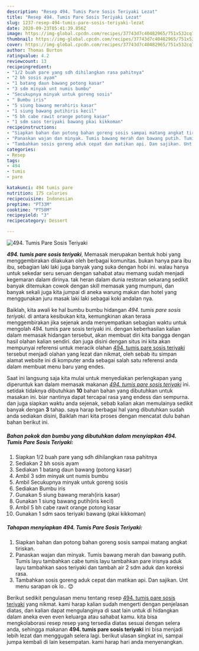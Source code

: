```yaml
---
description: "Resep 494. Tumis Pare Sosis Teriyaki Lezat"
title: "Resep 494. Tumis Pare Sosis Teriyaki Lezat"
slug: 1237-resep-494-tumis-pare-sosis-teriyaki-lezat
date: 2020-09-23T05:41:39.856Z
image: https://img-global.cpcdn.com/recipes/37743d7c40482965/751x532cq70/494-tumis-pare-sosis-teriyaki-foto-resep-utama.jpg
thumbnail: https://img-global.cpcdn.com/recipes/37743d7c40482965/751x532cq70/494-tumis-pare-sosis-teriyaki-foto-resep-utama.jpg
cover: https://img-global.cpcdn.com/recipes/37743d7c40482965/751x532cq70/494-tumis-pare-sosis-teriyaki-foto-resep-utama.jpg
author: Thomas Burton
ratingvalue: 4.2
reviewcount: 13
recipeingredient:
- "1/2 buah pare yang sdh dihilangkan rasa pahitnya"
- "2 bh sosis ayam"
- "1 batang daun bawang potong kasar"
- "3 sdm minyak unt numis bumbu"
- "Secukupnya minyak untuk goreng sosis"
- " Bumbu iris"
- "5 siung bawang merahiris kasar"
- "1 siung bawang putihiris kecil"
- "5 bh cabe rawit orange potong kasar"
- "1 sdm saos teriyaki bawang pkai kikkoman"
recipeinstructions:
- "Siapkan bahan dan potong bahan goreng sosis sampai matang angkat tiriskan."
- "Panaskan wajan dan minyak. Tumis bawang merah dan bawang putih. Tumis layu tambahkan cabe tumis layu tambahkan pare irisnya aduk layu tambahkan saos teriyaki dan tambah air 2 sdm aduk dan koreksi rasa."
- "Tambahkan sosis goreng aduk cepat dan matikan api. Dan sajikan. Unt menu sarapan ok lo.. 😊"
categories:
- Resep
tags:
- 494
- tumis
- pare

katakunci: 494 tumis pare 
nutrition: 175 calories
recipecuisine: Indonesian
preptime: "PT33M"
cooktime: "PT50M"
recipeyield: "3"
recipecategory: Dessert

---
```



![494. Tumis Pare Sosis Teriyaki](https://img-global.cpcdn.com/recipes/37743d7c40482965/751x532cq70/494-tumis-pare-sosis-teriyaki-foto-resep-utama.jpg)

<b><i>494. tumis pare sosis teriyaki</i></b>, Memasak merupakan bentuk hobi yang menggembirakan dilakukan oleh berbagai komunitas. bukan hanya para ibu ibu, sebagian laki laki juga banyak yang suka dengan hobi ini. walau hanya untuk sekedar seru seruan dengan sahabat atau memang sudah menjadi kegemaran dalam dirinya. tak heran dalam dunia restoran sekarang sedikit banyak ditemukan cowok dengan skill memasak yang mumpuni, dan banyak sekali juga kita jumpai di aneka warung makan dan hotel yang menggunakan juru masak laki laki sebagai koki andalan nya.

Baiklah, kita awali ke hal bumbu bumbu hidangan <i>494. tumis pare sosis teriyaki</i>. di antara kesibukan kita, kemungkinan akan terasa menggembirakan jika sejenak anda menyempatkan sebagian waktu untuk mengolah 494. tumis pare sosis teriyaki ini. dengan keberhasilan kalian dalam memasak hidangan tersebut, akan membuat diri kita bangga dengan hasil olahan kalian sendiri. dan juga disini dengan situs ini kita akan mempunyai referensi untuk meracik olahan <u>494. tumis pare sosis teriyaki</u> tersebut menjadi olahan yang lezat dan nikmat, oleh sebab itu simpan alamat website ini di komputer anda sebagai salah satu referensi anda dalam membuat menu baru yang endes.




Saat ini langsung saja kita mulai untuk menyediakan perlengkapan yang diperuntuk kan dalam memasak makanan <u><i>494. tumis pare sosis teriyaki</i></u> ini. setidak tidaknya dibutuhkan <b>10</b> bahan bahan yang dibutuhkan untuk masakan ini. biar nantinya dapat tercapai rasa yang endess dan sempurna. dan juga siapkan waktu anda sejenak, sebab kalian akan memulainya sedikit banyak dengan <b>3</b> tahap. saya harap berbagai hal yang dibutuhkan sudah anda sediakan disini, Baiklah mari kita proses dengan mencatat dulu bahan bahan berikut ini.

<!--inarticleads1-->

##### Bahan pokok dan bumbu yang dibutuhkan dalam menyiapkan 494. Tumis Pare Sosis Teriyaki:

1. Siapkan 1/2 buah pare yang sdh dihilangkan rasa pahitnya
1. Sediakan 2 bh sosis ayam
1. Sediakan 1 batang daun bawang (potong kasar)
1. Ambil 3 sdm minyak unt numis bumbu
1. Ambil Secukupnya minyak untuk goreng sosis
1. Sediakan  Bumbu iris
1. Gunakan 5 siung bawang merah(iris kasar)
1. Gunakan 1 siung bawang putih(iris kecil)
1. Ambil 5 bh cabe rawit orange potong kasar
1. Gunakan 1 sdm saos teriyaki bawang (pkai kikkoman)




<!--inarticleads2-->

##### Tahapan menyiapkan 494. Tumis Pare Sosis Teriyaki:

1. Siapkan bahan dan potong bahan goreng sosis sampai matang angkat tiriskan.
1. Panaskan wajan dan minyak. Tumis bawang merah dan bawang putih. Tumis layu tambahkan cabe tumis layu tambahkan pare irisnya aduk layu tambahkan saos teriyaki dan tambah air 2 sdm aduk dan koreksi rasa.
1. Tambahkan sosis goreng aduk cepat dan matikan api. Dan sajikan. Unt menu sarapan ok lo.. 😊




Berikut sedikit pengulasan menu tentang resep <u>494. tumis pare sosis teriyaki</u> yang nikmat. kami harap kalian sudah mengerti dengan penjelasan diatas, dan kalian dapat mengulanginya di saat lain untuk di hidangkan dalam aneka even even keluarga atau sahabat kamu. kita bisa mengkolaborasi resep resep yang tersedia diatas sesuai dengan selera anda, sehingga makanan <b>494. tumis pare sosis teriyaki</b> ini bisa menjadi lebih lezat dan menggugah selera lagi. berikut ulasan singkat ini, sampai jumpa kembali di lain kesempatan. kami harap hari anda menyenangkan.
